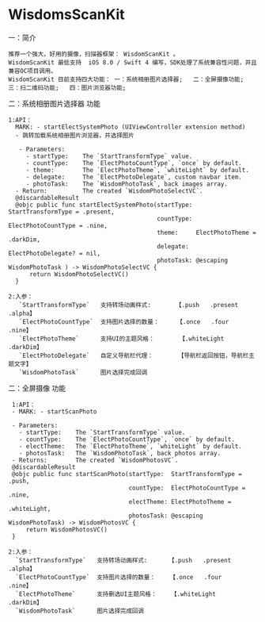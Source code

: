 # WisdomsScanKit

   一：简介
   
    推荐一个强大，好用的摄像，扫描器框架： WisdomScanKit 。
    WisdomScanKit 最低支持  iOS 8.0 / Swift 4 编写，SDK处理了系统兼容性问题，并且兼容OC项目调用。
    WisdomScanKit 目前支持四大功能： 一：系统相册图片选择器;   二：全屏摄像功能;   三：扫二维码功能;   四：图片浏览器功能;
        
  二：系统相册图片选择器 功能
  
    1:API：
      MARK: - startElectSystemPhoto (UIViewController extension method) 
      - 跳转加载系统相册图片浏览器，并选择图片
      
       - Parameters:
         - startType:    The `StartTransformType` value.                
         - countType:    The `ElectPhotoCountType`, `once` by default.  
         - theme:        The `ElectPhotoTheme`, `whiteLight` by default.
         - delegate:     The `ElectPhotoDelegate`, custom navbar item.
         - photoTask:    The `WisdomPhotoTask`, back images array.                     
      - Return:          The created `WisdomPhotoSelectVC`.
      @discardableResult
      @objc public func startElectSystemPhoto(startType: StartTransformType = .present,
                                              countType: ElectPhotoCountType = .nine,
                                              theme:     ElectPhotoTheme = .darkDim,
                                              delegate:  ElectPhotoDelegate? = nil,
                                              photoTask: @escaping WisdomPhotoTask ) -> WisdomPhotoSelectVC {
          return WisdomPhotoSelectVC()
      }

    2:入参：
       `StartTransformType`   支持转场动画样式:       【.push   .present   .alpha】
       `ElectPhotoCountType`  支持图片选择的数量：     【.once   .four      .nine】
       `ElectPhotoTheme`      支持UI的主题风格：       【.whiteLight    .darkDim】
       `ElectPhotoDelegate`   自定义导航栏代理：       【导航栏返回按钮，导航栏主题文字】
       `WisdomPhotoTask`      图片选择完成回调
       
   二：全屏摄像 功能
   
     1:API：
     - MARK: - startScanPhoto

     - Parameters:
       - startType:    The `StartTransformType` value.                  
       - countType:    The `ElectPhotoCountType`, `once` by default.    
       - electTheme:   The `ElectPhotoTheme`, `whiteLight` by default.  
       - photosTask:   The `WisdomPhotoTask`, back photos array.        
     - Returns:        The created `WisdomPhotosVC`.
     @discardableResult
     @objc public func startScanPhoto(startType:  StartTransformType = .push,
                                      countType:  ElectPhotoCountType = .nine,
                                      electTheme: ElectPhotoTheme = .whiteLight,
                                      photosTask: @escaping WisdomPhotoTask) -> WisdomPhotosVC {
         return WisdomPhotosVC()
     }

    2:入参：
      `StartTransformType`   支持转场动画样式:      【.push   .present   .alpha】
      `ElectPhotoCountType`  支持图片选择的数量：    【.once   .four      .nine】
      `ElectPhotoTheme`      支持删选UI主题风格：    【.whiteLight     .darkDim】
      `WisdomPhotoTask`      图片选择完成回调

       
